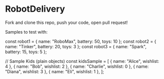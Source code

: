 # RobotDelivery


Fork and clone this repo, push your code, open pull request! 


Samples to test with:

const robot1 = { name: "RoboMax", battery: 50, toys: 10 };
const robot2 = { name: "Tinker", battery: 20, toys: 3 };
const robot3 = { name: "Spark", battery: 15, toys: 5 };

// Sample Kids (plain objects)
const kidsSample = [
  { name: "Alice", wishlist: 4 },
  { name: "Bob", wishlist: 2 },
  { name: "Charlie", wishlist: 0 },
  { name: "Diana", wishlist: 3 },
  { name: "Eli", wishlist: 1 },
];
